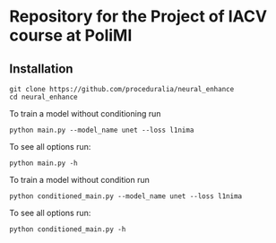 # Repository for the Project of IACV course at PoliMI

## Installation

```
git clone https://github.com/proceduralia/neural_enhance
cd neural_enhance
```

To train a model without conditioning run 

```
python main.py --model_name unet --loss l1nima
```
To see all options run:

```
python main.py -h
```

To train a model without condition run 

```
python conditioned_main.py --model_name unet --loss l1nima
```
To see all options run:

```
python conditioned_main.py -h
```
